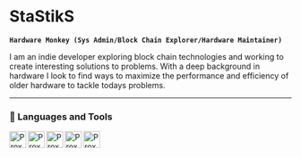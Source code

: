 # StaStikS 

**`Hardware Monkey (Sys Admin/Block Chain Explorer/Hardware Maintainer)`** 

I am an indie developer exploring block chain technologies and working to create interesting solutions to problems. With a deep background in hardware I look to find ways to maximize the performance and efficiency of older hardware to tackle todays problems.


---

### 🧰 Languages and Tools
<img align="left" alt="Prox" width="30px" src="https://cdn.jsdelivr.net/gh/devicons/devicon@latest/icons/go/go-original.svg" />
<img align="left" alt="Prox" width="30px" src="https://cdn.jsdelivr.net/gh/devicons/devicon@latest/icons/python/python-original.svg" />
<img align="left" alt="Prox" width="30px" src="https://cdn.jsdelivr.net/gh/devicons/devicon@latest/icons/docker/docker-original.svg" />
<img align="left" alt="Prox" width="30px" src="https://cdn.jsdelivr.net/gh/devicons/devicon@latest/icons/git/git-original.svg" />
<img align="left" alt="Prox" width="30px" src="https://cdn.jsdelivr.net/gh/devicons/devicon@latest/icons/linux/linux-original.svg" />





<!--
**StaStikS/StaStikS** is a ✨ _special_ ✨ repository because its `README.md` (this file) appears on your GitHub profile.

Here are some ideas to get you started:

- 🔭 I’m currently working on ...
- 🌱 I’m currently learning ...
- 👯 I’m looking to collaborate on ...
- 🤔 I’m looking for help with ...
- 💬 Ask me about ...
- 📫 How to reach me: ...
- 😄 Pronouns: ...
- ⚡ Fun fact: ...
-->
